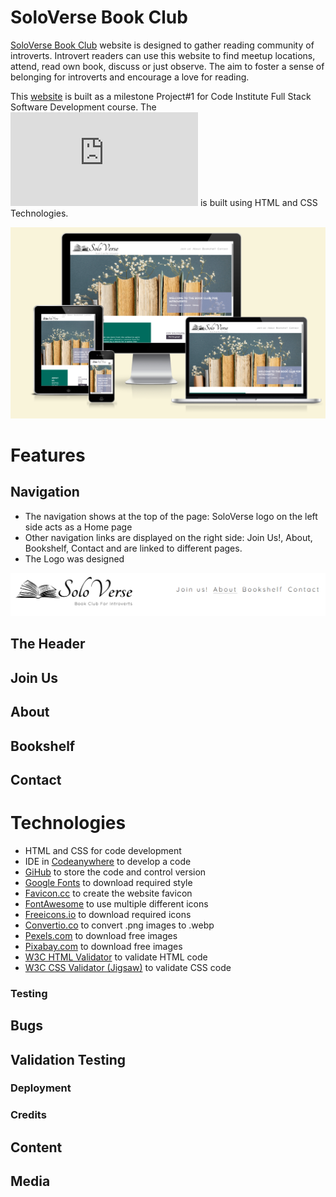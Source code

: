 # SoloVerse Book Club

[SoloVerse Book Club](https://ijokpy.github.io/soloverse-book-club/index.html) website is designed to gather reading community of introverts.
Introvert readers can use this website to find meetup locations, attend, read own book, discuss or just observe.
The aim to foster a sense of belonging for introverts and encourage a love for reading.

This [website](https://ijokpy.github.io/soloverse-book-club/index.html) is built as a milestone Project#1 for Code Institute Full Stack Software Development course. The ![website](https://ijokpy.github.io/soloverse-book-club/index.html) is built using HTML and CSS Technologies.

![](assets/testing/responsive.PNG)

# Features

## Navigation

- The navigation shows at the top of the page: SoloVerse logo on the left side acts as a Home page
- Other navigation links are displayed on the right side: Join Us!, About, Bookshelf, Contact and are linked to different pages.
- The Logo was designed

![](assets/images/navigation.PNG)

## The Header

## Join Us

## About

## Bookshelf

## Contact

# Technologies

- HTML and CSS for code development
- IDE in [Codeanywhere](https://app.codeanywhere.com/) to develop a code
- [GiHub](https://github.com/) to store the code and control version
- [Google Fonts](https://fonts.google.com/?preview.text=Welcome%20to%20the%20club&preview.text_type=custom&query=quick) to download required style
- [Favicon.cc](https://www.favicon.cc/) to create the website favicon
- [FontAwesome](https://fontawesome.com/) to use multiple different icons
- [Freeicons.io](https://freeicons.io/search/icons?q=treasure%20chest&iuc=2480202496) to download required icons
- [Convertio.co](https://convertio.co/download/eb3ecdaee00a5454d0ad83152d3a29ff55ea90/) to convert .png images to .webp
- [Pexels.com](https://www.pexels.com/) to download free images
- [Pixabay.com](https://pixabay.com/) to download free images
- [W3C HTML Validator](https://validator.w3.org/#validate_by_input) to validate HTML code
- [W3C CSS Validator (Jigsaw)](https://jigsaw.w3.org/css-validator/) to validate CSS code

### Testing

## Bugs

## Validation Testing

### Deployment

### Credits

## Content

## Media
